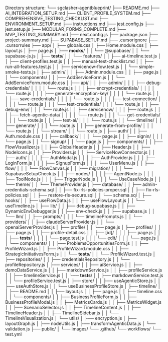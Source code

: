 Directory structure:
└── sgclasher-agentblueprint/
    ├── README.md
    ├── AI_INTEGRATION_SETUP.md
    ├── CLIENT_PROFILE_SYSTEM.md
    ├── COMPREHENSIVE_TESTING_CHECKLIST.md
    ├── ENVIRONMENT_SETUP.md
    ├── instructions.md
    ├── jest.config.js
    ├── jest.setup.js
    ├── MODULAR_FORMS_COMPLETE.md
    ├── MVP_TESTING_SUMMARY.md
    ├── next.config.js
    ├── package.json
    ├── project-summary.md
    ├── SUPABASE_SETUP.md
    ├── .cursorignore
    ├── .cursorrules
    ├── app/
    │   ├── globals.css
    │   ├── Home.module.css
    │   ├── layout.js
    │   ├── page.js
    │   ├── __mocks__/
    │   │   └── @supabase/
    │   │       └── supabase-js.js
    │   ├── __tests__/
    │   │   └── features/
    │   │       ├── ai-timeline.test.js
    │   │       ├── client-profiles.test.js
    │   │       ├── manual-test-checklist.md
    │   │       ├── run-all-features.test.js
    │   │       ├── servicenow-flow.test.js
    │   │       └── simple-smoke-tests.js
    │   ├── admin/
    │   │   ├── Admin.module.css
    │   │   ├── page.js
    │   │   └── components/
    │   │       ├── AddServiceForm.js
    │   │       └── AddServiceForm.module.css
    │   ├── api/
    │   │   ├── admin/
    │   │   │   ├── debug-credentials/
    │   │   │   │   └── route.js
    │   │   │   ├── encrypt-credentials/
    │   │   │   │   └── route.js
    │   │   │   ├── generate-encryption-key/
    │   │   │   │   └── route.js
    │   │   │   ├── save-credentials/
    │   │   │   │   └── route.js
    │   │   │   ├── test-connection/
    │   │   │   │   └── route.js
    │   │   │   └── test-credentials/
    │   │   │       └── route.js
    │   │   ├── debug-env/
    │   │   │   └── route.js
    │   │   ├── servicenow/
    │   │   │   ├── route.js
    │   │   │   ├── fetch-agentic-data/
    │   │   │   │   └── route.js
    │   │   │   └── get-credentials/
    │   │   │       └── route.js
    │   │   ├── test-ai/
    │   │   │   └── route.js
    │   │   └── timeline/
    │   │       ├── generate/
    │   │       │   └── route.js
    │   │       ├── generate-from-profile/
    │   │       │   └── route.js
    │   │       └── stream/
    │   │           └── route.js
    │   ├── auth/
    │   │   ├── Auth.module.css
    │   │   ├── callback/
    │   │   │   └── page.js
    │   │   ├── signin/
    │   │   │   └── page.js
    │   │   └── signup/
    │   │       └── page.js
    │   ├── components/
    │   │   ├── FlowVisualizer.js
    │   │   ├── GlobalHeader.js
    │   │   ├── Header.js
    │   │   ├── NodeIcons.js
    │   │   ├── Providers.js
    │   │   ├── ServiceNowConnector.js
    │   │   ├── auth/
    │   │   │   ├── AuthModal.js
    │   │   │   ├── AuthProvider.js
    │   │   │   ├── LoginForm.js
    │   │   │   ├── SignupForm.js
    │   │   │   └── UserMenu.js
    │   │   ├── flow/
    │   │   │   └── FlowCanvas.js
    │   │   ├── migration/
    │   │   │   └── SupabaseSetupCheck.js
    │   │   ├── nodes/
    │   │   │   ├── AgentNode.js
    │   │   │   ├── ToolNode.js
    │   │   │   ├── TriggerNode.js
    │   │   │   └── UseCaseNode.js
    │   │   └── theme/
    │   │       └── ThemeProvider.js
    │   ├── database/
    │   │   ├── admin-credentials-schema.sql
    │   │   ├── fix-rls-policies-proper.sql
    │   │   ├── fix-rls-policies.sql
    │   │   ├── restore-rls-secure.sql
    │   │   └── schema.sql
    │   ├── hooks/
    │   │   ├── useFlowData.js
    │   │   ├── useFlowLayout.js
    │   │   └── useTimeline.js
    │   ├── lib/
    │   │   ├── debug-supabase.js
    │   │   ├── DynamicEnvDebugger.js
    │   │   ├── env-check.js
    │   │   ├── supabase.js
    │   │   └── llm/
    │   │       ├── prompts/
    │   │       │   └── timelinePrompts.js
    │   │       └── providers/
    │   │           ├── claudeServerProvider.js
    │   │           └── openaiServerProvider.js
    │   ├── profile/
    │   │   └── page.js
    │   ├── profiles/
    │   │   ├── page.js
    │   │   ├── profile-detail.css
    │   │   ├── [id]/
    │   │   │   ├── page.js
    │   │   │   ├── __tests__/
    │   │   │   │   └── page.test.js
    │   │   │   └── edit/
    │   │   │       └── page.js
    │   │   └── components/
    │   │       ├── ProblemsOpportunitiesForm.js
    │   │       ├── ProfileWizard.js
    │   │       ├── ProfileWizard.module.css
    │   │       ├── StrategicInitiativesForm.js
    │   │       └── __tests__/
    │   │           └── ProfileWizard.test.js
    │   ├── repositories/
    │   │   ├── credentialsRepository.js
    │   │   └── profileRepository.js
    │   ├── services/
    │   │   ├── aiService.js
    │   │   ├── demoDataService.js
    │   │   ├── markdownService.js
    │   │   ├── profileService.js
    │   │   ├── timelineService.js
    │   │   └── __tests__/
    │   │       ├── markdownService.test.js
    │   │       └── profileService.test.js
    │   ├── store/
    │   │   ├── useAgenticStore.js
    │   │   ├── useAuthStore.js
    │   │   └── useBusinessProfileStore.js
    │   ├── timeline/
    │   │   ├── README.md
    │   │   ├── layout.js
    │   │   ├── page.js
    │   │   ├── timeline.css
    │   │   └── components/
    │   │       ├── BusinessProfileForm.js
    │   │       ├── BusinessProfileModal.js
    │   │       ├── MetricsCards.js
    │   │       ├── MetricsWidget.js
    │   │       ├── ScenarioSelector.js
    │   │       ├── TimelineContent.js
    │   │       ├── TimelineHeader.js
    │   │       ├── TimelineSidebar.js
    │   │       └── TimelineVisualization.js
    │   └── utils/
    │       ├── encryption.js
    │       ├── layoutGraph.js
    │       ├── nodeUtils.js
    │       ├── transformAgenticData.js
    │       └── validation.js
    ├── public/
    │   └── images/
    └── .github/
        └── workflows/
            └── test.yml
